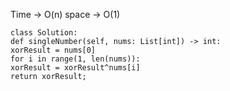 Time -> O(n)
space -> O(1)
```
class Solution:
def singleNumber(self, nums: List[int]) -> int:
xorResult = nums[0]
for i in range(1, len(nums)):
xorResult = xorResult^nums[i]
return xorResult;
```